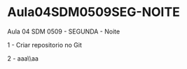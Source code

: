 # Aula04SDM0509SEG-NOITE

Aula 04 SDM 0509 - SEGUNDA - Noite 

1 - Criar repositorio no Git

2 - aaa\\\\aa
